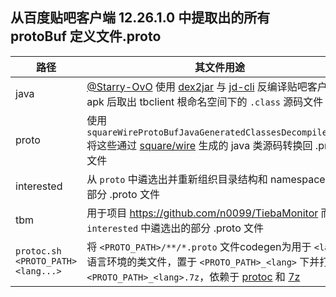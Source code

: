 ## 从百度贴吧客户端 12.26.1.0 中提取出的所有 protoBuf 定义文件.proto

|路径|其文件用途|
|---|---|
|java|[@Starry-OvO](https://github.com/Starry-OvO) 使用 [dex2jar](https://github.com/ThexXTURBOXx/dex2jar) 与 [jd-cli](https://github.com/intoolswetrust/jd-cli) 反编译贴吧客户端 apk 后取出 tbclient 根命名空间下的 `.class` 源码文件|
|proto|使用 `squareWireProtoBufJavaGeneratedClassesDecompiler.php` 将这些通过 [square/wire](https://github.com/square/wire) 生成的 java 类源码转换回 .proto 文件|
|interested|从 `proto` 中遴选出并重新组织目录结构和 namespace了 的部分 .proto 文件|
|tbm|用于项目 https://github.com/n0099/TiebaMonitor 而从 `interested` 中遴选出的部分 .proto 文件|
|`protoc.sh <PROTO_PATH> <lang...>`|将 `<PROTO_PATH>/**/*.proto` 文件codegen为用于 `<lang>` 语言环境的类文件，置于 `<PROTO_PATH>_<lang>` 下并打包为 `<PROTO_PATH>_<lang>.7z`，依赖于 [protoc](https://github.com/protocolbuffers/protobuf/releases) 和 [7z](https://7-zip.org/download.html) |
